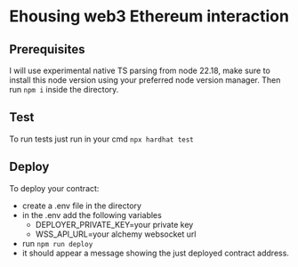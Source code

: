 # Ehousing web3 Ethereum interaction

## Prerequisites
I will use experimental native TS parsing from node 22.18, make sure to install this node version using your preferred node version manager.
Then run `npm i` inside the directory.

## Test
To run tests just run in your cmd `npx hardhat test`

## Deploy
To deploy your contract:
- create a .env file in the directory
- in the .env add the following variables
    - DEPLOYER_PRIVATE_KEY=your private key
    - WSS_API_URL=your alchemy websocket url
- run `npm run deploy`
- it should appear a message showing the just deployed contract address.